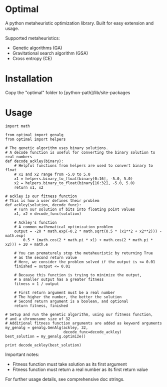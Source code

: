 # Optimal
A python metaheuristic optimization library. Built for easy extension and usage.

Supported metaheuristics:

* Genetic algorithms (GA)
* Gravitational search algorithm (GSA)
* Cross entropy (CE)

# Installation
Copy the "optimal" folder to [python-path]/lib/site-packages

# Usage
	import math

	from optimal import genalg
	from optimal import helpers

	# The genetic algorithm uses binary solutions.
	# A decode function is useful for converting the binary solution to real numbers
	def decode_ackley(binary):
		# Helpful functions from helpers are used to convert binary to float
		# x1 and x2 range from -5.0 to 5.0
		x1 = helpers.binary_to_float(binary[0:16], -5.0, 5.0)
		x2 = helpers.binary_to_float(binary[16:32], -5.0, 5.0)
		return x1, x2

	# ackley is our fitness function
	# This is how a user defines their problem
	def ackley(solution, decode_func):
		# Turn our solution of bits into floating point values
		x1, x2 = decode_func(solution)

		# Ackley's function
		# A common mathematical optimization problem
		output = -20 * math.exp(-0.2 * math.sqrt(0.5 * (x1**2 + x2**2))) - math.exp(
			0.5 * (math.cos(2 * math.pi * x1) + math.cos(2 * math.pi * x2))) + 20 + math.e

		# You can prematurely stop the metaheuristic by returning True
		# as the second return value
		# Here, we consider the problem solved if the output is <= 0.01
		finished = output <= 0.01

		# Because this function is trying to minimize the output,
		# a smaller output has a greater fitness
		fitness = 1 / output

		# First return argument must be a real number
		# The higher the number, the better the solution
		# Second return argument is a boolean, and optional
		return fitness, finished

	# Setup and run the genetic algorithm, using our fitness function, 
	# and a chromosome size of 32
	# Additional fitness function arguments are added as keyword arguments
	my_genalg = genalg.GenAlg(ackley, 32,
							  decode_func=decode_ackley)
	best_solution = my_genalg.optimize()

	print decode_ackley(best_solution)
	
Important notes:
* Fitness function must take solution as its first argument
* Fitness function must return a real number as its first return value

For further usage details, see comprehensive doc strings.